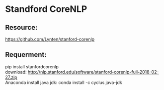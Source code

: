 # Standford CoreNLP

## Resource:
https://github.com/Lynten/stanford-corenlp

## Requerment:
pip install stanfordcorenlp  
download: http://nlp.stanford.edu/software/stanford-corenlp-full-2018-02-27.zip  
Anaconda install java jdk: conda install -c cyclus java-jdk
